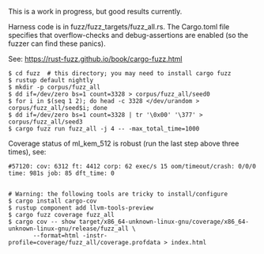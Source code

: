 This is a work in progress, but good results currently.

Harness code is in fuzz/fuzz_targets/fuzz_all.rs. The Cargo.toml file specifies
that overflow-checks and debug-assertions are enabled (so the fuzzer can find
these panics).

See: https://rust-fuzz.github.io/book/cargo-fuzz.html

~~~
$ cd fuzz  # this directory; you may need to install cargo fuzz
$ rustup default nightly
$ mkdir -p corpus/fuzz_all
$ dd if=/dev/zero bs=1 count=3328 > corpus/fuzz_all/seed0
$ for i in $(seq 1 2); do head -c 3328 </dev/urandom > corpus/fuzz_all/seed$i; done
$ dd if=/dev/zero bs=1 count=3328 | tr '\0x00' '\377' > corpus/fuzz_all/seed3
$ cargo fuzz run fuzz_all -j 4 -- -max_total_time=1000
~~~

Coverage status of ml_kem_512 is robust (run the last step above three times), see:

~~~
#57120: cov: 6312 ft: 4412 corp: 62 exec/s 15 oom/timeout/crash: 0/0/0 time: 981s job: 85 dft_time: 0


# Warning: the following tools are tricky to install/configure
$ cargo install cargo-cov
$ rustup component add llvm-tools-preview
$ cargo fuzz coverage fuzz_all
$ cargo cov -- show target/x86_64-unknown-linux-gnu/coverage/x86_64-unknown-linux-gnu/release/fuzz_all \
       --format=html -instr-profile=coverage/fuzz_all/coverage.profdata > index.html
~~~
